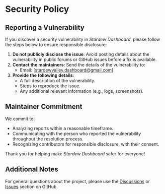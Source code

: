 # Security Policy

## Reporting a Vulnerability

If you discover a security vulnerability in *Stardew Dashboard*, please follow the steps below to ensure responsible disclosure:

1. **Do not publicly disclose the issue**: Avoid posting details about the vulnerability in public forums or GitHub issues before a fix is available.
2. **Contact the maintainers**: Send the details of the vulnerability to:
   - Email: [stardewvalley.dashboard@gmail.com]
3. **Provide the following details**:
   - A full description of the vulnerability.
   - Steps to reproduce the issue.
   - Any additional relevant information (e.g., logs, screenshots).

## Maintainer Commitment

We commit to:
- Analyzing reports within a reasonable timeframe.
- Communicating with the person who reported the vulnerability throughout the resolution process.
- Recognizing contributors for responsible disclosure, with their consent.

Thank you for helping make *Stardew Dashboard* safer for everyone!

## Additional Notes

For general questions about the project, please use the [Discussions](https://github.com/stardew-dashboard/discussions) or [Issues](https://github.com/stardew-dashboard/issues) section on GitHub.

